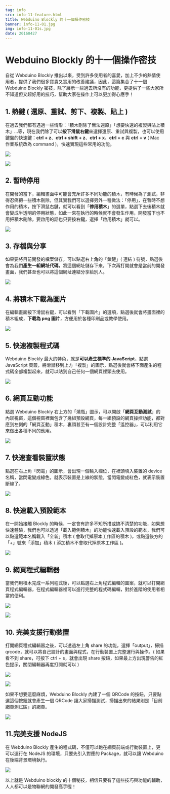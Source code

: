 ```yaml
---
tag: info
src: info-11-feature.html
title: Webduino Blockly 的十一個操作密技
banner: info-11-01.jpg
img: info-11-01s.jpg
date: 20160427
---
```


<!-- @@master  = ../../_layout.html-->

<!-- @@block  =  meta-->

<title>Webduino Blockly 的十一個操作密技 :::: Webduino = Web × Arduino</title>

<meta name="description" content="自從 Webduino Blockly 推出以來，受到許多使用者的喜愛，不少熱情的使用者提供了相當實用的改善建議，這篇集合了十個 Webduino Blockly 密技，幫助大家在操作上可以更加得心應手！">

<meta itemprop="description" content="自從 Webduino Blockly 推出以來，受到許多使用者的喜愛，不少熱情的使用者提供了相當實用的改善建議，這篇集合了十個 Webduino Blockly 密技，幫助大家在操作上可以更加得心應手！">

<meta property="og:description" content="自從 Webduino Blockly 推出以來，受到許多使用者的喜愛，不少熱情的使用者提供了相當實用的改善建議，這篇集合了十個 Webduino Blockly 密技，幫助大家在操作上可以更加得心應手！">

<link rel="canonical" href="https://tutorials.webduino.io/zh-tw/docs/basic/blockly/blockly-tutorial-01.html">

<meta property="og:title" content="Webduino Blockly 的十一個操作密技" >

<meta property="og:url" content="https://webduino.io/tutorials/info-11-feature.html">

<meta property="og:image" content="https://webduino.io/img/tutorials/info-11-01s.jpg">

<meta itemprop="image" content="https://webduino.io/img/tutorials/info-11-01s.jpg">

<include src="../_include-tutorials.html"></include>

<!-- @@close-->

<!-- @@block  =  preAndNext-->

<include src="../_include-tutorials-content.html"></include>

<!-- @@close-->



<!-- @@block  =  tutorials-->
# Webduino Blockly 的十一個操作密技

自從 Webduino Blockly 推出以來，受到許多使用者的喜愛，加上不少的熱情使用者，提供了我們很多寶貴又實用的改善建議，因此，這篇集合了十一個 Webduino Blockly 密技，除了展示一些過去所沒有的功能，更提供了一些大家所不知道但又超好用的技巧，幫助大家在操作上可以更加得心應手！

## 1. 熱鍵 ( 還原、重試、剪下、複製、貼上 )

在過去我們都有遇過一些情形：「積木刪除了無法還原」「想要快速的複製與貼上積木」...等，現在我們除了可以**按下滑鼠右鍵**來選擇還原、重試與複製，也可以使用鍵盤的快速鍵：**ctrl + z**、**ctrl + shift + z**、**ctrl + x**、**ctrl + c** 與 **ctrl + v** ( Mac 作業系統改為 command )，快速實現這些常用的功能。

![](../img/tutorials/info-11-02.jpg)

![](../img/tutorials/info-11-03.jpg)

## 2. 暫時停用

在開發的當下，編輯畫面中可能會充斥許多不同功能的積木，有時候為了測試，非得忍痛把一些積木刪除，但其實我們可以選擇另外一種做法：「停用」，在暫時不想作用的積木，按下滑鼠右鍵，就可以看到「**停用積木**」的選單，點選下去後積木就會變成半透明的停用狀態，如此一來在執行的時候就不會發生作用，開發當下也不用把積木刪除，要啟用的話也只要按右鍵，選擇「啟用積木」就可以。

![](../img/tutorials/info-11-04.jpg)

## 3. 存檔與分享

如果要將目前開發的檔案儲存，可以點選右上角的「鎖鏈」( 連結 ) 符號，點選後會為我們**產生一組網址代碼**，將這個網址儲存下來，下次再打開就會是當前的開發畫面，我們甚至也可以將這個網址連結分享給別人。

![](../img/tutorials/info-11-05.jpg)

## 4. 將積木下載為圖片

在編輯畫面按下滑鼠右鍵，可以看到「下載圖片」的選項，點選後就會將畫面裡的積木組成，**下載為 png 圖片**，方便用於各種印刷品或教學使用。

![](../img/tutorials/info-11-06.jpg)

## 5. 快速複製程式碼

Webduino Blockly 最大的特色，就是**可以產生標準的 JavaScript**，點選 JavaScript 頁籤，將滑鼠移到上方「複製」的圖示，點選後就會將下面產生的程式碼全部複製起來，就可以貼到自己任何一個網頁裡頭去使用。

![](../img/tutorials/info-11-07.jpg)

## 6. 網頁互動功能

點選 Webduino Blockly 右上方的「燒瓶」圖示，可以開啟「**網頁互動測試**」的內崁視窗，這個視窗裡面包含了幾組預設網頁，每一組預設的網頁操控功能，都對應到左側的「網頁互動」積木，裏頭甚至有一個設計完整「遙控器」，可以利用它來做出各種不同的應用。

![](../img/tutorials/info-11-08.jpg)

## 7. 快速查看裝置狀態

點選在右上角「閃電」的圖示，會出現一個輸入欄位，在裡頭填入裝置的 device 名稱，當閃電變成綠色，就表示裝置是上線的狀態，當閃電變成紅色，就表示裝置斷線了。

![](../img/tutorials/info-11-09.jpg)

## 8. 快速載入預設範本

在一開始接觸 Blockly 的時候，一定會有許多不知所措或搞不清楚的功能，如果想快速體驗，我們也可以透過「載入範例積木」的功能快速載入預設的範本，我們可以點選範本名稱載入「全新」積木 ( 會取代掉原本工作區的積木 )，或點選後方的「+」號來「添加」積木 ( 添加積木不會取代掉原本工作區 )。

![](../img/tutorials/info-11-16.jpg)

## 9. 網頁程式編輯器

當我們用積木完成一系列程式後，可以點選右上角程式編輯的圖案，就可以打開網頁程式編輯器，在程式編輯器裡可以進行完整的程式碼編輯，對於進階的使用者相當的便利。

![](../img/tutorials/info-11-10.jpg)

![](../img/tutorials/info-11-11.jpg)

## 10. 完美支援行動裝置

打開網頁程式編輯器之後，可以透過左上角 share 的功能，選擇「output」，掃描 qrcode，就可以將自己設計的畫面與程式，在行動裝置上完整運行與操作。( 如果看不到 share，可按下 ctrl + s，就會出現 share 按鈕，如果最上方出現警告的紅色提示，關閉編輯器再度打開就可以 )

![](../img/tutorials/info-11-12.jpg)

![](../img/tutorials/info-11-13.jpg)

如果不想要這麼麻煩，Webduino Blockly 內建了一個 QRCode 的按鈕，只要點選這個按鈕就會產生一個 QRCode 讓大家掃描測試，掃描出來的結果則是「目前網頁測試區」的網頁。

![](../img/tutorials/info-11-15.jpg)


## 11.完美支援 NodeJS

在 Webduino Blockly 產生的程式碼，不僅可以跑在網頁前端或行動裝置上，更可以運行在 NodeJS 的環境，只要先引入對應的 Package，就可以讓 Webduino 在後端背景環境執行。

![](../img/tutorials/info-11-14.jpg)

以上就是 Webduino blockly 的十個秘技，相信只要有了這些技巧與功能的輔助，人人都可以是物聯網的開發高手喔！



<!-- @@close-->
